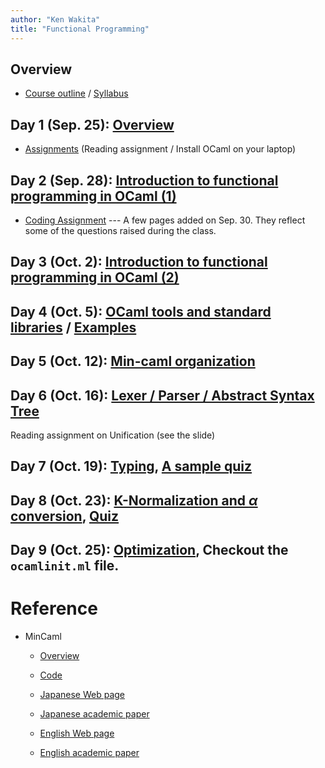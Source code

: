 ```yaml
---
author: "Ken Wakita"
title: "Functional Programming"
---
```


## Overview

- [Course outline](/fp2017/slide/00-outline.html) / [Syllabus](/fp2017/pdf/syllabus.pdf)

## Day 1 (Sep. 25): [Overview](/fp2017/slide/01-overview.html)

- [Assignments](/fp2017/slide/01-overview.html#assignments) (Reading assignment / Install OCaml on your laptop)

## Day 2 (Sep. 28): [Introduction to functional programming in OCaml (1)](/fp2017/slide/02-ocaml1.html)

- [Coding Assignment](/fp2017/page/assignment1.html) --- A few pages added on Sep. 30.  They reflect some of the questions raised during the class.

## Day 3 (Oct. 2): [Introduction to functional programming in OCaml (2)](/fp2017/slide/03-ocaml2.html)

## Day 4 (Oct. 5): [OCaml tools and standard libraries](/fp2017/slide/04-ocaml3.html) / [Examples](https://github.com/wakita/fp2017/tree/master/fp04/)

## Day 5 (Oct. 12): [Min-caml organization](/fp2017/slide/05-mincaml.html)

## Day 6 (Oct. 16): [Lexer / Parser / Abstract Syntax Tree](/fp2017/slide/06-parser.html)

Reading assignment on Unification (see the slide)

## Day 7 (Oct. 19): [Typing](/fp2017/slide/07-typing.html), [A sample quiz](/fp2017/quiz/1019-unification.html)

## Day 8 (Oct. 23): [K-Normalization and $\alpha$ conversion](/fp2017/slide/08-knf.html), [Quiz](/fp2017/quiz/1023-unification.html)

## Day 9 (Oct. 25): [Optimization](/fp2017/slide/09-optimize.html), Checkout the `ocamlinit.ml` file.


<!--

- Oct. 12: Lexer and parser

- Oct. 16: Type system

- Oct. 19: K normal form, Beta expansion, Alpha conversion

    [Reading assignment](https://en.wikipedia.org/wiki/Unification_(computer_science))

- Oct. 23: Inline, Constant Folding

    (Mini test on typing)

- ...
-->

# Reference

- MinCaml
    - [Overview](/fp2017/mincaml/overview.pdf)

    - [Code](https://github.com/esumii/min-caml)

    - [Japanese Web page](http://esumii.github.io/min-caml/ )

    - [Japanese academic paper](http://esumii.github.io/min-caml/jpaper.pdf)

    - [English Web page](http://esumii.github.io/min-caml/index-e.html)

    - [English academic paper](http://esumii.github.io/min-caml/paper.pdf)
